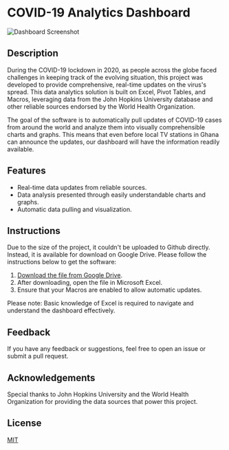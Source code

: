 # COVID-19 Analytics Dashboard

![Dashboard Screenshot](screenshot.jpg)

## Description

During the COVID-19 lockdown in 2020, as people across the globe faced challenges in keeping track of the evolving situation, this project was developed to provide comprehensive, real-time updates on the virus's spread. This data analytics solution is built on Excel, Pivot Tables, and Macros, leveraging data from the John Hopkins University database and other reliable sources endorsed by the World Health Organization. 

The goal of the software is to automatically pull updates of COVID-19 cases from around the world and analyze them into visually comprehensible charts and graphs. This means that even before local TV stations in Ghana can announce the updates, our dashboard will have the information readily available. 

## Features
- Real-time data updates from reliable sources.
- Data analysis presented through easily understandable charts and graphs.
- Automatic data pulling and visualization.

## Instructions

Due to the size of the project, it couldn't be uploaded to Github directly. Instead, it is available for download on Google Drive. Please follow the instructions below to get the software:

1. [Download the file from Google Drive](https://drive.google.com/file/d/1njYO0TRhwKK9lPr9zPGfjHLGlH8JUyr1/view?usp=sharing).
2. After downloading, open the file in Microsoft Excel.
3. Ensure that your Macros are enabled to allow automatic updates. 
   
Please note: Basic knowledge of Excel is required to navigate and understand the dashboard effectively.

## Feedback

If you have any feedback or suggestions, feel free to open an issue or submit a pull request.

## Acknowledgements

Special thanks to John Hopkins University and the World Health Organization for providing the data sources that power this project.

## License

[MIT](https://choosealicense.com/licenses/mit/)

